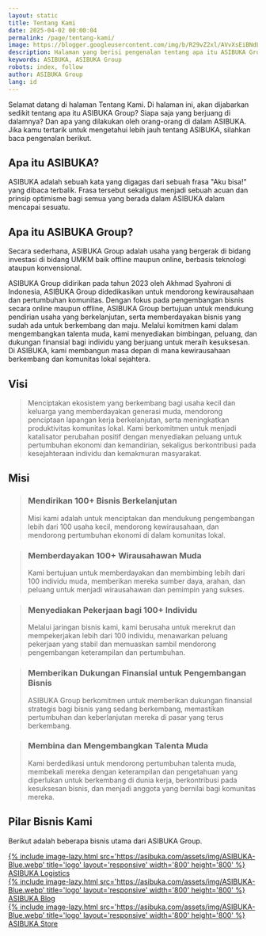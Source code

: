 ```yaml
---
layout: static
title: Tentang Kami
date: 2025-04-02 00:00:04
permalink: /page/tentang-kami/
image: https://blogger.googleusercontent.com/img/b/R29vZ2xl/AVvXsEiBNdLGucFdwv1tnt5_EAcLzW30wtL95iaeC_dSGjQtPvDrdgZ8QeEv_vQz1TkaxsBaUpUCh3MizCx-_BBylFmdXiOASx8gXQeew0Tl5AzZQCKxIACdn62unc2_4sIJIJu34Atenl5c545jmya2qBW9HowTF75UZXZ2ldVkVueZt2Vg3c6mKUsJOFvNfcM/s0-rw/tentang-kami.jpeg
description: Halaman yang berisi pengenalan tentang apa itu ASIBUKA Group, visi misi, siapa saja orang di dalamnya, program yang direncanakannya serta perkembangannya.
keywords: ASIBUKA, ASIBUKA Group
robots: index, follow
author: ASIBUKA Group
lang: id
---
```

Selamat datang di halaman Tentang Kami. Di halaman ini, akan dijabarkan sedikit tentang apa itu ASIBUKA Group? Siapa saja yang berjuang di dalamnya? Dan apa yang dilakukan oleh orang-orang di dalam ASIBUKA. Jika kamu tertarik untuk mengetahui lebih jauh tentang ASIBUKA, silahkan baca pengenalan berikut.

<h2 class='main-heading'>Apa itu ASIBUKA?</h2>

ASIBUKA adalah sebuah kata yang digagas dari sebuah frasa "Aku bisa!" yang dibaca terbalik. Frasa tersebut sekaligus menjadi sebuah acuan dan prinsip optimisme bagi semua yang berada dalam ASIBUKA dalam mencapai sesuatu.

<h2 class='main-heading'>Apa itu ASIBUKA Group?</h2>

Secara sederhana, ASIBUKA Group adalah usaha yang bergerak di bidang investasi di bidang UMKM baik offline maupun online, berbasis teknologi ataupun konvensional.

ASIBUKA Group didirikan pada tahun 2023 oleh Akhmad Syahroni di Indonesia, ASIBUKA Group didedikasikan untuk mendorong kewirausahaan dan pertumbuhan komunitas. Dengan fokus pada pengembangan bisnis secara online maupun offline, ASIBUKA Group bertujuan untuk mendukung pendirian usaha yang berkelanjutan, serta memberdayakan bisnis yang sudah ada untuk berkembang dan maju. Melalui komitmen kami dalam mengembangkan talenta muda, kami menyediakan bimbingan, peluang, dan dukungan finansial bagi individu yang berjuang untuk meraih kesuksesan. Di ASIBUKA, kami membangun masa depan di mana kewirausahaan berkembang dan komunitas lokal sejahtera.

<h2 class='main-heading'>Visi</h2>

> Menciptakan ekosistem yang berkembang bagi usaha kecil dan keluarga yang memberdayakan generasi muda, mendorong penciptaan lapangan kerja berkelanjutan, serta meningkatkan produktivitas komunitas lokal. Kami berkomitmen untuk menjadi katalisator perubahan positif dengan menyediakan peluang untuk pertumbuhan ekonomi dan kemandirian, sekaligus berkontribusi pada kesejahteraan individu dan kemakmuran masyarakat.

<h2 class='main-heading'>Misi</h2>

> ### Mendirikan 100+ Bisnis Berkelanjutan
> Misi kami adalah untuk menciptakan dan mendukung pengembangan lebih dari 100 usaha kecil, mendorong kewirausahaan, dan mendorong pertumbuhan ekonomi di dalam komunitas lokal.

> ### Memberdayakan 100+ Wirausahawan Muda
> Kami bertujuan untuk memberdayakan dan membimbing lebih dari 100 individu muda, memberikan mereka sumber daya, arahan, dan peluang untuk menjadi wirausahawan dan pemimpin yang sukses.

> ### Menyediakan Pekerjaan bagi 100+ Individu
> Melalui jaringan bisnis kami, kami berusaha untuk merekrut dan mempekerjakan lebih dari 100 individu, menawarkan peluang pekerjaan yang stabil dan memuaskan sambil mendorong pengembangan keterampilan dan pertumbuhan.

> ### Memberikan Dukungan Finansial untuk Pengembangan Bisnis
> ASIBUKA Group berkomitmen untuk memberikan dukungan finansial strategis bagi bisnis yang sedang berkembang, memastikan pertumbuhan dan keberlanjutan mereka di pasar yang terus berkembang.

> ### Membina dan Mengembangkan Talenta Muda
> Kami berdedikasi untuk mendorong pertumbuhan talenta muda, membekali mereka dengan keterampilan dan pengetahuan yang diperlukan untuk berkembang di dunia kerja, berkontribusi pada kesuksesan bisnis, dan menjadi anggota yang bernilai bagi komunitas mereka.

<h2 class='main-heading'>Pilar Bisnis Kami</h2>

Berikut adalah beberapa bisnis utama dari ASIBUKA Group.

<div class="slider-container">
<div class="card">
<a href='/asibuka-logistics/' title='ASIBUKA Logistics'>{% include image-lazy.html src='https://asibuka.com/assets/img/ASIBUKA-Blue.webp' title='logo' layout='responsive' width='800' height='800' %}</a>
<div class="card-content">
<div class="card-title"><a href='/asibuka-logistics/' title='ASIBUKA Logistics'>ASIBUKA Logistics</a></div>
</div>
</div>
<div class="card">
<a href='/blog/' title='ASIBUKA Blog'>{% include image-lazy.html src='https://asibuka.com/assets/img/ASIBUKA-Blue.webp' title='logo' layout='responsive' width='800' height='800' %}</a>
<div class="card-content">
<div class="card-title"><a href='/blog/' title='ASIBUKA Blog'>ASIBUKA Blog</a></div>
</div>
</div>
<div class="card">
<a href='#' title='ASIBUKA Store'>{% include image-lazy.html src='https://asibuka.com/assets/img/ASIBUKA-Blue.webp' title='logo' layout='responsive' width='800' height='800' %}</a>
<div class="card-content">
<div class="card-title"><a href='#' title='ASIBUKA Store'>ASIBUKA Store</a></div>
</div>
</div>
</div>